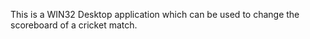 This is a WIN32 Desktop application which can be used to change the scoreboard of a cricket match.

